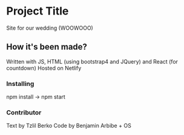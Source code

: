 # Project Title

Site for our wedding (WOOWOOO)

## How it's been made?

Written with JS, HTML (using bootstrap4 and JQuery) and React (for countdown)
Hosted on Netlify

### Installing

npm install -> npm start

### Contributor

Text by Tzlil Berko
Code by Benjamin Arbibe + OS
